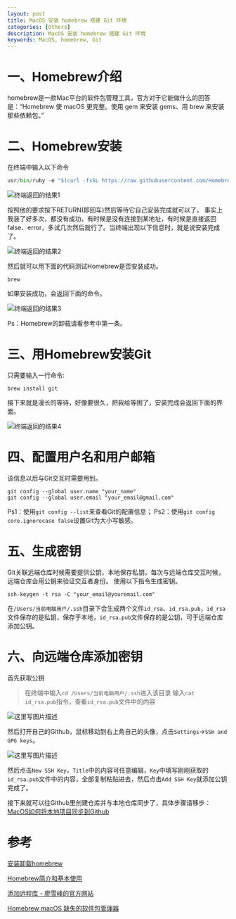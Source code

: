 ```yaml
---
layout: post
title: MacOS 安装 homebrew 搭建 Git 环境
categories: [Others]
description: MacOS 安装 homebrew 搭建 Git 环境
keywords: MacOS, homebrew, Git
---
```


# 一、Homebrew介绍

homebrew是一款Mac平台的软件包管理工具，官方对于它能做什么的回答是：“Homebrew 使 macOS 更完整。使用 gem 来安装 gems、用 brew 来安装那些依赖包。”

# 二、Homebrew安装
 在终端中输入以下命令
```python
usr/bin/ruby -e "$(curl -fsSL https://raw.githubusercontent.com/Homebrew/install/master/install)"
```

![终端返回的结果1](https://img-blog.csdn.net/20180405231233265?watermark/2/text/aHR0cHM6Ly9ibG9nLmNzZG4ubmV0L3FxXzI5NDAxNDkx/font/5a6L5L2T/fontsize/400/fill/I0JBQkFCMA==/dissolve/70)

按照他的要求按下RETURN(即回车)然后等待它自己安装完成就可以了。
事实上我装了好多次，都没有成功，有时候是没有连接到某地址，有时候是直接返回false、error，多试几次然后就行了。当终端出现以下信息时，就是说安装完成了。

![终端返回的结果2](https://img-blog.csdn.net/20180405231332191?watermark/2/text/aHR0cHM6Ly9ibG9nLmNzZG4ubmV0L3FxXzI5NDAxNDkx/font/5a6L5L2T/fontsize/400/fill/I0JBQkFCMA==/dissolve/70)

然后就可以用下面的代码测试Homebrew是否安装成功。
```
brew
```
如果安装成功，会返回下面的命令。

![终端返回的结果3](https://img-blog.csdn.net/20180405231427862?watermark/2/text/aHR0cHM6Ly9ibG9nLmNzZG4ubmV0L3FxXzI5NDAxNDkx/font/5a6L5L2T/fontsize/400/fill/I0JBQkFCMA==/dissolve/70)

Ps：Homebrew的卸载请看参考中第一条。

# 三、用Homebrew安装Git
只需要输入一行命令:
```
brew install git
```
接下来就是漫长的等待，好像要很久，把我给等困了，安装完成会返回下面的界面。

![终端返回的结果4](https://img-blog.csdn.net/20180405231617333?watermark/2/text/aHR0cHM6Ly9ibG9nLmNzZG4ubmV0L3FxXzI5NDAxNDkx/font/5a6L5L2T/fontsize/400/fill/I0JBQkFCMA==/dissolve/70)

# 四、配置用户名和用户邮箱
该信息以后与Git交互时需要用到。
```
git config --global user.name "your_name"  
git config --global user.email "your_email@gmail.com"
```
Ps1：使用`git config --list`来查看Git的配置信息；
Ps2：使用`git config core.ignorecase false`设置Git为大小写敏感。

# 五、生成密钥
Git关联远端仓库时候需要提供公钥，本地保存私钥，每次与远端仓库交互时候，远端仓库会用公钥来验证交互者身份。
使用以下指令生成密钥。
```
ssh-keygen -t rsa -C "your_email@youremail.com"
```
在`/Users/当前电脑用户/.ssh`目录下会生成两个文件`id_rsa`、`id_rsa.pub`，`id_rsa`文件保存的是私钥，保存于本地，`id_rsa.pub`文件保存的是公钥，可于远端仓库添加公钥。

# 六、向远端仓库添加密钥
首先获取公钥
> 在终端中输入`cd /Users/当前电脑用户/.ssh`进入该目录
> 输入`cat id_rsa.pub`指令，查看`id_rsa.pub`文件中的内容

![这里写图片描述](https://img-blog.csdn.net/20180405233940825?watermark/2/text/aHR0cHM6Ly9ibG9nLmNzZG4ubmV0L3FxXzI5NDAxNDkx/font/5a6L5L2T/fontsize/400/fill/I0JBQkFCMA==/dissolve/70)

然后打开自己的Github，鼠标移动到右上角自己的头像，点击`Settings`->`SSH and GPG keys`。

![这里写图片描述](https://img-blog.csdn.net/2018040523430540?watermark/2/text/aHR0cHM6Ly9ibG9nLmNzZG4ubmV0L3FxXzI5NDAxNDkx/font/5a6L5L2T/fontsize/400/fill/I0JBQkFCMA==/dissolve/70)

然后点击`New SSH Key`，`Title`中的内容可任意编辑，`Key`中填写刚刚获取的`id_rsa.pub`文件中的内容，全部复制粘贴进去，然后点击`Add SSH Key`就添加公钥完成了。

接下来就可以往Github里创建仓库并与本地仓库同步了，具体步骤请移步：[MacOS如何将本地项目同步到Github](https://blog.csdn.net/qq_29401491/article/details/79834271)

# 参考
[安装卸载homebrew](http://www.cnblogs.com/chenjunbiao/archive/2011/07/11/2102899.html%20%E5%AE%89%E8%A3%85%E5%8D%B8%E8%BD%BDhomebrew)

[Homebrew简介和基本使用](https://blog.csdn.net/andanlan/article/details/51589800#fn:xcode)

[添加远程库 - 廖雪峰的官方网站](https://www.liaoxuefeng.com/wiki/0013739516305929606dd18361248578c67b8067c8c017b000/0013752340242354807e192f02a44359908df8a5643103a000)

[Homebrew macOS 缺失的软件包管理器](https://brew.sh/index_zh-cn.html)